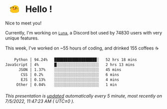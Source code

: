 <h1>   <img src="./spoinky.gif" style="vertical-align:middle;" width="30px">   Hello ! </h1>

Nice to meet you!

Currently, I'm working on <a href='https://github.com/Asgarrrr/Luna'>`Luna`</a>, a Discord bot used by 74830 users with very unique features.

This week, I've worked on ~55 hours of coding, and drinked 155 coffees ☕

```
    Python │ 94.24%   ███████████████████░   52 hrs 18 mins
JavaScript │ 4%       █░░░░░░░░░░░░░░░░░░░   2 hrs 13 mins
      JSON │ 1.37%    ░░░░░░░░░░░░░░░░░░░░   45 mins
       CSS │ 0.2%     ░░░░░░░░░░░░░░░░░░░░   6 mins
       EJS │ 0.13%    ░░░░░░░░░░░░░░░░░░░░   4 mins
     Other │ 0.04%    ░░░░░░░░░░░░░░░░░░░░   1 min
```

###### This presentation is [updated](https://github.com/Asgarrrr) automatically every 5 minute, most recently on 7/5/2022, 11:47:23 AM ( UTC±0 ).